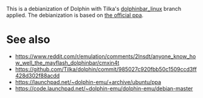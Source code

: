This is a debianization of Dolphin with Tilka's [dolphinbar_linux](https://github.com/Tilka/dolphin/tree/dolphinbar_linux) branch applied. The debianization is based on [the official ppa](https://launchpad.net/~dolphin-emu/+archive/ubuntu/ppa).

# See also

- https://www.reddit.com/r/emulation/comments/2lnsdt/anyone_know_how_well_the_mayflash_dolphinbar/cmxin4t
- https://github.com/Tilka/dolphin/commit/985027c920fbb50c1509ccd3ff428d302f88acdd
- https://launchpad.net/~dolphin-emu/+archive/ubuntu/ppa
- https://code.launchpad.net/~dolphin-emu/dolphin-emu/debian-master

